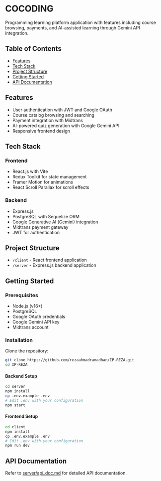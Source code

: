 # COCODING

Programming learning platform application with features including course browsing, payments, and AI-assisted learning through Gemini API integration.

## Table of Contents
- [Features](#features)
- [Tech Stack](#tech-stack)
- [Project Structure](#project-structure)
- [Getting Started](#getting-started)
- [API Documentation](#api-documentation)

## Features
- User authentication with JWT and Google OAuth
- Course catalog browsing and searching
- Payment integration with Midtrans
- AI-powered quiz generation with Google Gemini API
- Responsive frontend design

## Tech Stack
### Frontend
- React.js with Vite
- Redux Toolkit for state management
- Framer Motion for animations
- React Scroll Parallax for scroll effects

### Backend
- Express.js
- PostgreSQL with Sequelize ORM
- Google Generative AI (Gemini) integration
- Midtrans payment gateway
- JWT for authentication

## Project Structure
- `/client` - React frontend application
- `/server` - Express.js backend application

## Getting Started

### Prerequisites
- Node.js (v16+)
- PostgreSQL
- Google OAuth credentials
- Google Gemini API key
- Midtrans account

### Installation

Clone the repository:
```bash
git clone https://github.com/rezaahmadramadhan/IP-REZA.git
cd IP-REZA
```

#### Backend Setup
```bash
cd server
npm install
cp .env.example .env
# Edit .env with your configuration
npm start
```

#### Frontend Setup
```bash
cd client
npm install
cp .env.example .env
# Edit .env with your configuration
npm run dev
```

## API Documentation
Refer to [server/api_doc.md](server/api_doc.md) for detailed API documentation.
